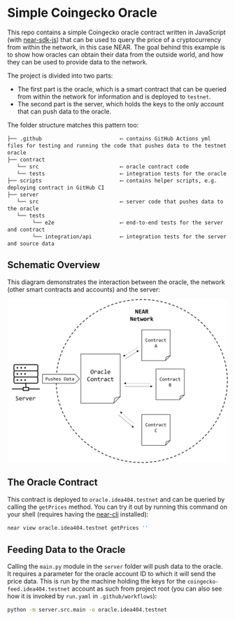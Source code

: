 # Simple Coingecko Oracle
This repo contains a simple Coingecko oracle contract written in JavaScript (with [near-sdk-js](https://github.com/near/near-sdk-js)) that can be used to query the price of a cryptocurrency from within the network, in this case NEAR. The goal behind this example is to show how oracles can obtain their data from the outside world, and how they can be used to provide data to the network. 

The project is divided into two parts:
  - The first part is the oracle, which is a smart contract that can be queried from within the network for information and is deployed to `testnet`.
  - The second part is the server, which holds the keys to the only account that can push data to the oracle.

The folder structure matches this pattern too:

```
├── .github                         ⟵ contains GitHub Actions yml files for testing and running the code that pushes data to the testnet oracle
├── contract
   └── src                          ⟵ oracle contract code
   └── tests                        ⟵ integration tests for the oracle
├── scripts                         ⟵ contains helper scripts, e.g. deploying contract in GitHub CI  
├── server
   └── src                          ⟵ server code that pushes data to the oracle
   └── tests                        
        └── e2e                     ⟵ end-to-end tests for the server and contract
        └── integration/api         ⟵ integration tests for the server and source data
```

## Schematic Overview

This diagram demonstrates the interaction between the oracle, the network (other smart contracts and accounts) and the server:

![Schematic Overview](./.assets/schematic.png "Schematic Overview")

## The Oracle Contract
This contract is deployed to `oracle.idea404.testnet` and can be queried by calling the `getPrices` method. You can try it out by running this command on your shell (requires having the [near-cli](https://github.com/near/near-cli) installed): 

```sh
near view oracle.idea404.testnet getPrices ''
```

## Feeding Data to the Oracle

Calling the `main.py` module in the `server` folder will push data to the oracle. It requires a parameter for the oracle account ID to which it will send the price data. This is run by the machine holding the keys for the `coingecko-feed.idea404.testnet` account as such from project root (you can also see how it is invoked by `run.yaml` in `.github/workflows`):

```sh
python -m server.src.main -o oracle.idea404.testnet
```

